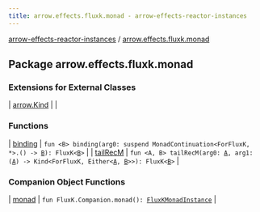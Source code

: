 ```yaml
---
title: arrow.effects.fluxk.monad - arrow-effects-reactor-instances
---
```


[arrow-effects-reactor-instances](../index.html) / [arrow.effects.fluxk.monad](./index.html)

## Package arrow.effects.fluxk.monad

### Extensions for External Classes

| [arrow.Kind](arrow.-kind/index.html) |  |

### Functions

| [binding](binding.html) | `fun <B> binding(arg0: suspend MonadContinuation<ForFluxK, *>.() -> `[`B`](binding.html#B)`): FluxK<`[`B`](binding.html#B)`>` |
| [tailRecM](tail-rec-m.html) | `fun <A, B> tailRecM(arg0: `[`A`](tail-rec-m.html#A)`, arg1: (`[`A`](tail-rec-m.html#A)`) -> Kind<ForFluxK, Either<`[`A`](tail-rec-m.html#A)`, `[`B`](tail-rec-m.html#B)`>>): FluxK<`[`B`](tail-rec-m.html#B)`>` |

### Companion Object Functions

| [monad](monad.html) | `fun FluxK.Companion.monad(): `[`FluxKMonadInstance`](../arrow.effects/-flux-k-monad-instance/index.html) |

